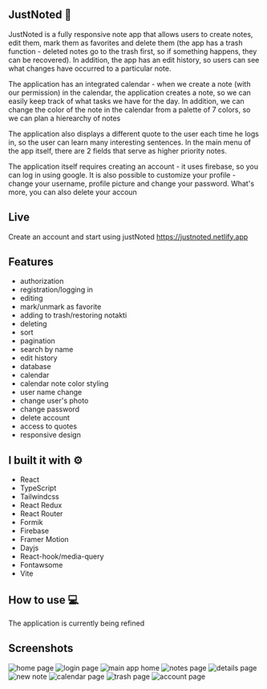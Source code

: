 ## JustNoted :blue_book:

JustNoted is a fully responsive note app that allows users to create notes, edit them, mark them as favorites and delete them (the app has a trash function - deleted notes go to the trash first, so if something happens, they can be recovered). In addition, the app has an edit history, so users can see what changes have occurred to a particular note.

The application has an integrated calendar - when we create a note (with our permission) in the calendar, the application creates a note, so we can easily keep track of what tasks we have for the day. In addition, we can change the color of the note in the calendar from a palette of 7 colors, so we can plan a hierearchy of notes

The application also displays a different quote to the user each time he logs in, so the user can learn many interesting sentences. In the main menu of the app itself, there are 2 fields that serve as higher priority notes.

The application itself requires creating an account - it uses firebase, so you can log in using google.
It is also possible to customize your profile - change your username, profile picture and change your password. What's more, you can also delete your accoun

## Live

Create an account and start using justNoted
https://justnoted.netlify.app

## Features

- authorization
- registration/logging in
- editing
- mark/unmark as favorite
- adding to trash/restoring notakti
- deleting
- sort
- pagination
- search by name
- edit history
- database
- calendar
- calendar note color styling
- user name change
- change user's photo
- change password
- delete account
- access to quotes
- responsive design

## I built it with :gear:

- React
- TypeScript
- Tailwindcss
- React Redux
- React Router
- Formik
- Firebase
- Framer Motion
- Dayjs
- React-hook/media-query
- Fontawsome
- Vite

## How to use :computer:

The application is currently being refined

## Screenshots

![home page](https://lh3.googleusercontent.com/pw/AJFCJaVpG8w7Z-YLer7r9Hoc63Y9Bwt0KVONerZ30Ab67YKcC2sCT3Cqo9-wlViQT_d1mqI0QQvCc4UdDXqgL7etgNitxW1So8coRJEnPsOhtMpfa-blJNiN2HZHvczjwyah0ca71VYz58AA67Qj8t4uavRprN9XcU6p7oem7PB2sQQRojUwIR7sB_YQ9CLd1oVRtoCK0RROpvGSQjIFA-X_OdgL8TB-1v2hb0wvEZotAcH1B1PX8r7k_yzohMWonAsV1J3046020IYnO_znJkHFx2QjdrM3q3p3PvzrlF1akHTbfoIvh0yMvELDHFV6CElsM7iwl9CtTDUa42QvUxEpxSyvr-8V01R-HtYP4xrQu-WIwvoW5oGVft9r3xYxs4z0cvHVJAhdXc52vkSBL4Gi4PyjX6pbfXJm7eRztnqetiBUQLPpuEw97KX4LcEMAgm_DfGukNFjJv8mbFHtLyXowIWKIbs9FdwcZc0pP_pCF6rNGm6xkyqGeoAn05VggPJdAFgPsXNCzwrffU_uCMMvC22iZ2BFdQ82jWhcqATYuaHzyfANq0fanB92CG6IZRggGP5bCcIvab7BgstjbHuNVRvnUckoxS-3y1-snz49USrNOHMBDa5dow1Vymth-AEWgx0FZ_yFohNXhM1Gy1L18qoJU_It-SWqMm9F-ER9RZmj5T8zPqEq6elZzDMVbG2bL-BN2fk7Ba8F-hYOCMRxva5XXO2KahbBY5tggm1MpG6BYgpcTU4l2MphONyxn5xvMkubqDN6RqG-2X4oy0yljayT4ho0hENP6aOAys9a0_0eUyM4teVNTDdVzUm3V-sXrw38O8GThklDNcZTlvwkyHQ7i3jQAvKLCVELZok-nWQWK7g4hrqOqXI9EjriAlu-Po2Mtn7UV2TogBbPDHKusyvvGFRRE8TrWuk50UOUBIU1y3_kNd_la2eJKqWg=w1918-h1042-s-no?authuser=0)
![login page](https://lh3.googleusercontent.com/pw/AJFCJaW8kDzaNgaSzqAAOczIrf4do1E-psjn1WnX_8qiVVGi7Ykk_gQgOypSCFTOjxyoVueByxZ0aY8_TFLrCExAMYoOpQ-Y-kj50fYQyKct7y13Y7rq4uCG-zUu-I2dKztkmGqhD5pyjRTLhm_4KNq8oEDYp_lClDmwhJkX6ekowhuW71X3ZS3o_-_c_IiYdP7Gd3Cgtjzu0bU9TYXUDsc3QmhROVqbLhKa9Jzn-kxmV9W_Dd4E80_7xZqofnl4Ok54gTdt-YjnpiWxgjGwS4OVOLiT2cr2aXXAeh1mSfs-5jUccuG0I6AuSGOCvS1VPgYko_Gc6UvejHagXGv0wYUMSNk2cqfFPFI9IouCOGkNc5juHUYOPnYO2iiADnvOa5m3uKItCM7kT6srwlCH00UCQWyZ5v3EoyELha7mzWdXf1sWfzLUFTMtqNAYrrJ-JNaOaI6fjrgzufD0YhssAJTPcE68fIvUcYcM2031MGa34KEAllLpGnpdLEfljl2YqtBD65huDs9aUVwfbwZBMepnq4ZjlCJgGoDPTx2J90I2zo6DWnhP3WuOxaz3COwtw5rClvVcDPm2Iv-H5f-o7-Uckr0ujO5ZmueaETwVjwVsMXB4WAxmNIUcI-_Bkiv4SSz6XvJ3fwoE0zcYyy5swxvDB5RhkcD0Y2rHfVCI17vSvRn9Q7aA7wCMu5VD96gpzDYHV0-WpvUhWhPjwaSM9iLoH4iVpXBh54G4dvZ29T4m9KfkFtUrpjCT4N0cR2nvnOFLbtDx2-qed1b2r1OMaYtuGXssbSLqs9OnGkM5GGEH5w8L_sQIwAuzaHKHHb_veztyqFVJnuTkeFLQm-A3knfnS0LlNym-6QofLkZ16frQ04NfNC5L7THFSO4RWCtUT0OsLTDcxArsqALBtJYWCEvj28J4jccCGQ-8eYeDv5OqoLJbtPbgltJwYsDOgUg-=w1366-h768-s-no?authuser=0)
![main app home](https://lh3.googleusercontent.com/pw/AJFCJaXsQIaPovvPvrp_OxaTSl-7JK2X5RD6Y24Ze8fz2SVNktRV6itqLkAN0xqnfoaQaBQsebq264SFDbopJQybjpDHwNk_7ym9atgWfmUtlcA4ZNhohcY9TsKyKvt7k7DfDCD3g9d70Qv4yp3A_XWv-Ks3tTQbRGl8x6b0qMrjzcWZrYnPeci1JuNoInskVQAuD6yHibY-uOHX7eMMidpYLxOVM8TkVdCh5wLYEinztA9wjg3jFHZIVxiWrK7ILfGXcD92eBat8KJDhefkBF8u0uPzL_dI-u-gq3S5vagg0tviP_GIW7pwXYs-fxxnzNEaZcvgZYdfYUD5egqb7BYsYnWolYTDIGck3R2LAjGCbdl6lQ-4LeVDC0qvt6Oqtkh9Vy42nHrL-s8KXbQO5ORf6te-ndxtyYUWkMNZMlXYy8unU6ElT-CmJ8McEvn00SchCXm8uleyvm9D60gvd4cFxEQrgEFkyO9-W9b61xM-MggNMnEzYdkfOMycA2lURdrZFAVa7mj7mI4PAIHd9baRHgKxZHb7DhHFfVc8Iu8xjheWAPi9lqffRqjRloHxYq9uIFSPiMeMLwEKjDk2-GzHC7mNZiIvRFtVdHx2nkHsmgTm_z2BbizcgR-ggSm-OY-T9c9kxU51qr1cjAX7778zO__pNw8sD_L5_dQY-DljRJIgaYUPgqR15hw-TSVsKwnL_6XmeWuGNvR4cb8bf_vaWWM6f0d7SZt66Qj6q2Jomf_XnSnoxmd2ls1DToIYx7w4W1BKEDzeVrtq8oaDjZuMBayAnpxgn-diAj83oEwRUQJ-OOAsjmij_iiTz3OBz6H_Ypznt9kutKCxs3zjpjsiO2Nh9sieZJl1zdy_gBU7qUvIqg4v7t0-C5g3WdV9OaU9BzB91GQR7xt6xGMpUFMev9LdlgZ7eK3ac3s0vlHtefq4ZWFxsdKH8JSWByTO=w1366-h768-s-no?authuser=0)
![notes page](https://lh3.googleusercontent.com/pw/AJFCJaUw064u5Y6xWSzgHnyvj6C3dtUf8exPxvKwePB0WWhtKpG7VZ9aVyM6-p1f7OKQSpwS4OIs6IBUpupK4mkIm-JM5tUktdyv_MnjLRaNxU0ysWdQUXkgM1Oy7GDS36AXtpF-1BpmApFkymQInyUX7NLY4CGt7Qh-4t97L0-VdPd_pQUgIY8WU0wXLpX6i2ym9nLpKxFv9W623MMwz4ggg_jK3JXYPsbCa5-WBGxIMNQwcGjQCqjgb4FQSw_fSWxiAB1-jH_c9bZmUigvJGpGkzX_dRQCXNpLlqwhVJje4-2jZEc2yZSd5dHyNGtKSHBtQjzXgRz_zdbc3Co7w0gy1aAoT_eN-VZx3iBYwNDWT8tYu5n3U8fp4DDgTxUWk4ejFqJy94zRkh7UtXonEqnK-QX6J6Rs9Q0CRctQVLosKi-YYRL9Ex5WkdZ-c8bjxw6PaIzj0A8oW2k9YBGNU11IdjfxgeZC2JuGrf6iGKstcJp2-KJ2SCER8gdIgEZfg2ANTiqmT-QuexyUsKDeOyZZtEQbbh55S01dBKMja3wpywVenzAw8EPQ1-Le6bh7dMrX_4fRZa5LFqSBNAe9TlT20w6RZXUiiBF0xPzRS8kTElys_SsX0n1CTLSb6VW841im5R95CMrRMgCnWfdDorftAaoNb3r52Ltv6USGGAkWBRMI3FjFEWV49FArUAf4YjuenN5bPIIAqFsxoZBBfysG4kSWpgHKSgcPMVBUP-__1hOzPW4aMLa1uhM3mk-xF3c_sBMjomcGCz5znUVw1ahQGUoTOQCd_jp9uzsWBtlNS04dzu3FqenYICXrfLltUuJkQWyPNJMy3Uqx4XZgmpZovKM8B4f7C28Qg2S7AXi5oGjnrlr4wuLaUW3Ro_lYKkgIDfwVq8a4fBs3mVXw6Slikf2Ob5YnTOebCinBuPE5r6hOFtHUqVxLzsTw-UBt=w1366-h768-s-no?authuser=0)
![details page](https://lh3.googleusercontent.com/pw/AJFCJaUDJ3x7uFSuBL-bV5LngVdZdmsrYSbdVRqiPtQk7OT34gh3WUlULu3TxBEcSLc-TZbC1vtbhlpfekBgGfTDnihXOtK117YrORwwbWL_8ObUmJx31ilKFDjT2ENMQCPszpY_j1iyuGXitmxcPyWI2ur6rH93jiZ73iSI7neIUdgZfU_Hm3LO08cq8qC4pu6UteNkK2RaaEatiVlpecpwxdEFVtNRJNqeF29eQbs_I8eBEqKr0acNSwETE6gYKPdu4sfU67W_fSPB4bs4JT66N-Dxzcud-PoKrqvI-HJ8k_BiVS440HD_QhIit1k3G1BKVNo7BcL08hzkR_d_95TZHB6FjG7iUbmougy7gFKbnXYTI-qEFPTtAOOuadisU9Khwibgr7LL1C1W9oDtoHA7yFukmv8TGaWKmYec2hhAiRVDJqHp3QiW_CdEl4CP5VfB7q4Q41-HY9KmxgfooN4Ogi29UnHPJdoXB771ihO7xsiWSqvgrir6HlrJyFJG71idHdBkTFTu7qX-IfV_6LLaG4uxYwHovrQgs7avS7UwwCToTEVKAqfDx6bu49HZLJcGXbduh9aweMpJMkJOkuaxpx2TPHZ6EPpmEw2_ORaW7dCXIJ7dCisU1i9YqBRvzjLR1upZFajQlS4yuIIurWy7RiiZZV9RTDMyQXEW6peLb05IFopsYBWUasJf7OmSQ-UKOVtry5hJkCrgl-yeKnfKWumDDd3B494BPBJxZf94s9_6Pe-2zoiX6smSyhmLNlt5o92pNIQEFKScTjBEEs8aB8KnJfJdMrLr_0O8qBC_nw6PAlZ6mJZ_19KYPhJz9UYyyDTNoP179h4z5wfNrCVBgth8UG3SOMNWwZLJ94gT8ULxBpO9kDIkx-_cgdEFSpwNsVKZvrmF59pxzAVYIGHuHp3G8ZxpfmgI-t4XBdKgD4YBbrK5ZPCW3o86GnsI=w1366-h768-s-no?authuser=0)
![new note](https://lh3.googleusercontent.com/pw/AJFCJaULEFulIkeMyUxBPS8OC2GVKwb6IrizjobDlMPR10QrA2hTJjXt1paqWvF_M_4wPvQD7YDdxkfdmQxIUDVC9sdtPBShBoUL0H_h7z4Zgq0cX0TenzRlRvXTSkseftn0stjFsQu2WTcDvVi3c3FoHVVBlxdl96ti3Tt3k_yb5cqHhNSP-x-3CLHGEJtN6k9WB1dVEjZy31079y4X-2QaHNVKAPAO76dUvZ78jRM-8dQYojuwtv5XbmuKbTgjHKntGaB9N1SYO2VGEtMr5N-6VhvGLU01zS2VFCXqoPBHrw1TRPVadnccziVsyrSxdKXlSL54hOnxt5ua-cufTpDszrQsUTMgGqmWJJiMVXHCLAygBJmYujbf0C9b9_keN6LgxEWxJj6Giwl0scSWkX9vR4iz-JSVzAnX8k5XqlztWPxH3Pv2nVQRHcVJFIY-3eyY2JtMduZ4EGVzrNNJAEwDuk_q6-F30qBnHFx19YAQ4Q8LS705SJxUhKxZ5nc0hWi3yWl8EI4Rxe-4SDQFv-HP23trLcmJ83ZCVGjZyQILkbZ2er-kdNmL5e9VpeIVtnfqgVdp5qABKk7yi1y0Qb5NtDFMXP_hV-lRMPAOIrf9KHbe3ae5HBSaKDR5jVfuY2hhLakcqMxtXF7QwttODgbJE4YYcz6uBQYcapKIB1kQm76OtfgrCIsXA4llrQE0qeJ54JMA3WXSfyzzKvBdSrhmgg1-AXikZTQTKw04Nk05-0lktfh1lCGU7dDdPsDxeQg0fORivzmBTCNCvTV-o1cv8_18z--m2d-4VmEvsarHn6LT5xkSqNfzq-CgVHDBYuSi0HLb3rbYJWYUfjKfRTFS8bL9xuYWestLYs8LaMK-fCv_lacz0bV4Edc_sqfWWfd5V1sxPBLnsLpcdGOL0Lc9OI90XTBpLfwbyrarU0uqlINhR7SURJZwY2ErnVAw=w1366-h768-s-no?authuser=0)
![calendar page](https://lh3.googleusercontent.com/pw/AJFCJaXAbnb9Y5y09Zv1tnA1RdzhuVQIq7v1L98h0jhZpXr7FEcCrn9cfhj5d7eQNyUhUGa_dZW2sgZZoL6wjjsre9UAP3nOIB8d7I7-IhVJKFcIL_Mgj9XHXVrwac49hIaGWKM9HGH7XhS5B4YUzF_NBdcvowUE1MHnPuINlnY6nvnFK47T1kkXsMwasHFZ25WbOauhWkq1VtxRzINQABP3quzaQ04qgYGagCL8hV81JiIXRNfdMHPgkFAInvycA0-OGoWXt6I4IYcCgCt87KRDK7pkDNRDiGFGSQQJ9zmn4JnkfpF6SOcP469WUTRl7gkE-x0JYvTazeUMi26RNTjsebgMG2c9wxKsI3t_IXk4OXrPTLJLNp-1Yl1wbXorirqLdDLVFq0X7HFxOkZLUmRuT94tbVTvObV2y8XtiOEjXC_hsTCUyt2nm5b0CenBfe4OykRXoCokRXJnWBE6z60_PxG15w6rtqpBZYt4kCTMz23SbzBvB54GRHewSdMURIty0iqv4kmerY5-FC2ZjZsISPHqK_V0aLFOJzEgIhb_FvP_iiuNGHAFZqywJ-vaonjetN1Bz7R2ThUWmavz89Sa7pP1iHlz35AGVtCagu-Ukl56MuXGL7owNgNCRXVm4pyWNkUfAysQTZllgoDobVs899Tduxi1iu988EV2YSA5zqwJ2KSQ_z_RzKYwpQcHRnq_SvRZEvQdMIbd2sYzPWuxzdHUhHQD-B9m7dxlG0lm6TLl2bNT5PilIDqQle2bnCbgSJzHrycGbbhfh1VunEgrpZ4DMsg6SvzM_CTgJKWFNJvkgL4VezmDeWVSz3FL4WZwnkR4ok5lCxB2meoSoka70-A0RuJEB-8bChfgFBcQoadrESF2xtW6DImvIeQ4puaTgQ34LMAKhSgkgSP00Zqs3I9XeAZGsoJvzbJTzYBoYqp_ft01ra_N2JWmm33p=w1366-h768-s-no?authuser=0)
![trash page](https://lh3.googleusercontent.com/pw/AJFCJaXWZ4ENBtyxtOEownRQmuS3IB3pbiuvG0M-RzDhNN0Ln3DRPfchugIgO_aP3StDu7Vb0MytZicovClFqMKQBQFWcsrezfhZUTTEQIeeOGfix1se_vekmoAEsfWEK50mZ4Hvuw9Yjy3eRJxpc_WSTVDmJDPMQ7kLIpY4ZVCaRioDBPKxuhJoMioOEIDFuLpaWG_QanjJ-Kbh4SpvDqvbc6FAaQhel5_r_KxJoysb6ATSGvaHaXK8E53K3mvyjr8ay0Vt9mG1EiZ43gX_hf2h6lnG_a2KgfHhg2rzCPhePxswx23sadCm8ky1J8ywHkLS2CQL303vQzNDsXduK22FM5qg5GbY_HJBAT2MazmAfIYdQUTT6gyJyXW2CJKPZKj7El5-vqDq5mzqe8c3_zifsiItOYXN-iD4yJQFa5oRW1d9zII1EVQnsQfgbzjodYWnYP2D4O67iCmRpTOygpyKJ7V1-cOP2qdfdldv-s1ZvgxdDob179Z-yU04knkefgfF3HSseYFqvXeh5hlkk-DpaJgP5whJuJ617j1qcRDJR3pDhre1H9OVOw1Kvdt-ySyfPgZRJcCCAWqxK4vqoY8LIunddwlUGnubrk1CNziUIRxMQ5WFba1OZt6qdLbETkATro29H4XG00zrFqTIPc5J6JDeD1BPQEjIDQ1iz5LoDij7AJu_qN3qDwdOcWdlXbAcqoH6GNYHQhTrJNW0rVj_-ZoVdqLR5hqg7R1klMVJafRunGY6Q8H0Sp6hwZbh8S-1tpJzG7oF3RYWs-FjMRTqTzZ1aJZtOs6YbXWdFmU2nSUSOcuQn0ppe5n6992hCEO9be7fdEgoElWVg3zCYnccTzp6IoEkjx47ZTCD8JoBjQG8nqH6Fmv1Ed4oMcsunv1CmLWwRUS1JtwfB9KPJCn7Pt3bqwtQ-hqJUe83clqUOMyq6Y6ur9VovgQT8-4L=w1366-h768-s-no?authuser=0)
![account page](https://lh3.googleusercontent.com/pw/AJFCJaUqPp6msm2l2QDgX_jrBjOAo4U_hfNMg1R_b-2YdBiHTp9rX2AOoNyCq49OxebdmddiTg0TluyArnIlCepaldr6YFuZEMXarhw5olyVuZKRaYNASpcu6FOunusLVV6XIB7_016JmSz2J4UEsRkaOeOodKFNOB2tc3W_q9UYlfXKiUcUr7KNYIayjYnff8gOIYIiL8fZR-YkczmYnDbF7B33wNKcg_ujoy-cGR0is_8lN-a1SOlYQs1WKEqpCld93dOTFKfyah9JQF9ySpKSRrDNeOV0WUeA-JbMgXdj1yZGe7vQ8QDtfjiiy2Z1Pgg1z3XIGfZ6TtvoKXFKJAfH0vvTBqy64gp8FVXOcIdIpjNmAdmfVn_nFcqBjm2Y4WiS10T_R5tnpevmJLCMVlEMINPq6vUG93DJg4fiiQvfvwAclme-qlSGyanzVbKOvcszs7nhYGYLVcMhIS-B-2xZjV1WapBAa-jm-_C4JiJ0Vfo6l5jzrOWWuwdE0g77DVbj5fmkI01Fp6XjGHaWHPoX66vO1-FqAddI1XERQiZczi5R2sa5WpS-YXoK7DkRj9L3VMSn-EYovRVovQR8-xMyIqz2KR4LgOpBq3hbhXj2hplU4VCOEwZ6v97ik_OWfmnDYzRaid1xOEoOu-TzLCevz9NOXAWrD85Ipa-_FtlU6xmrHfLA_TSS3Ak-c8w90lMk49dwuM9-cp7XsdxM1rOkeMQbBw6anrXAQpCVHp_a8DbS--2ghY0eEU_JGQIzywyCVkBYkiJfUnt0CbQTZoMr1lRhkexwIsRUEEurS1t8ja6QC7Ji12LTQyoo6hXp-5ixVoaVuMl9WeXAeTR0W9QlWHbKXvzYZhQw1fJ8YGJg6YTa2QYgPU2nEz1OWbnPv2sGPEDHTZRkswy2CERrJdp2NFck5C0wCZZ5jbbDYqXnVf_gR6-hV1f1Y1Fsq1Lj=w1366-h768-s-no?authuser=0)
